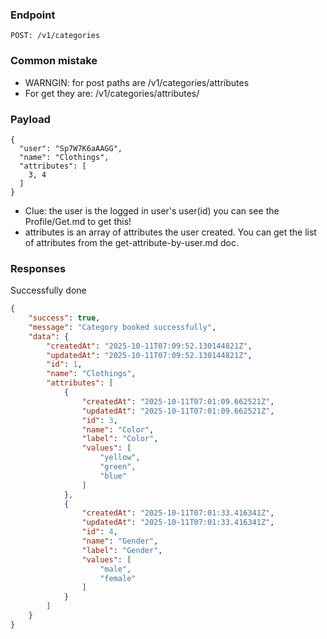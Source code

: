 ### Endpoint
```
POST: /v1/categories
```

### Common mistake
- WARNGIN: for post paths are /v1/categories/attributes
- For get they are: /v1/categories/attributes/

### Payload
```
{
  "user": "Sp7W7K6aAAGG",
  "name": "Clothings",
  "attributes": [
    3, 4
  ]
}
```

- Clue: the user is the logged in user's user(id) you can see the Profile/Get.md to get this!
- attributes is an array of attributes the user created. You can get the list of attributes from the get-attribute-by-user.md doc.

### Responses
Successfully done
```json
{
    "success": true,
    "message": "Category booked successfully",
    "data": {
        "createdAt": "2025-10-11T07:09:52.130144821Z",
        "updatedAt": "2025-10-11T07:09:52.130144821Z",
        "id": 1,
        "name": "Clothings",
        "attributes": [
            {
                "createdAt": "2025-10-11T07:01:09.662521Z",
                "updatedAt": "2025-10-11T07:01:09.662521Z",
                "id": 3,
                "name": "Color",
                "label": "Color",
                "values": [
                    "yellow",
                    "green",
                    "blue"
                ]
            },
            {
                "createdAt": "2025-10-11T07:01:33.416341Z",
                "updatedAt": "2025-10-11T07:01:33.416341Z",
                "id": 4,
                "name": "Gender",
                "label": "Gender",
                "values": [
                    "male",
                    "female"
                ]
            }
        ]
    }
}
```